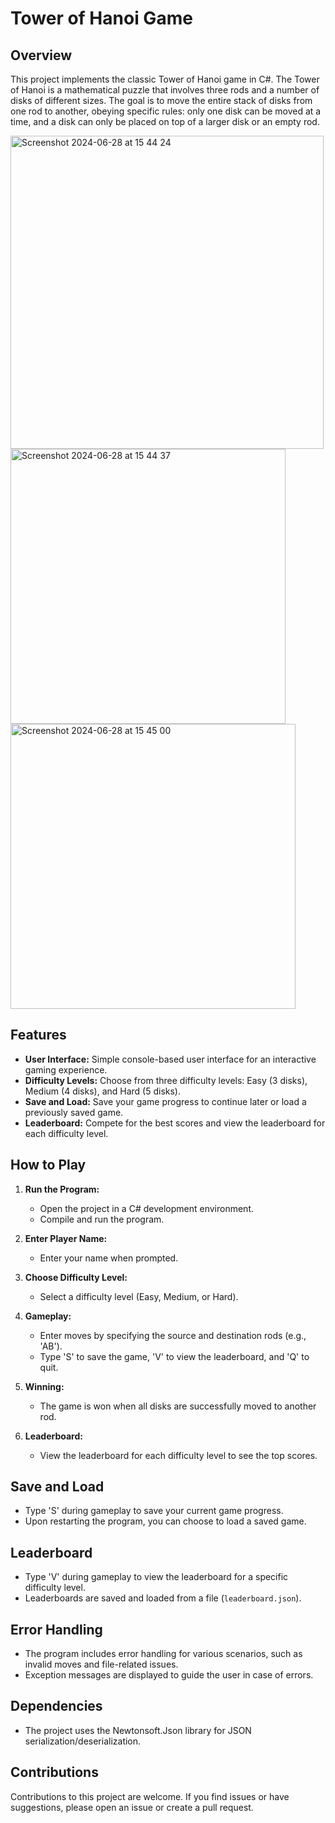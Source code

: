# Tower of Hanoi Game

## Overview
This project implements the classic Tower of Hanoi game in C#. The Tower of Hanoi is a mathematical puzzle that involves three rods and a number of disks of different sizes. The goal is to move the entire stack of disks from one rod to another, obeying specific rules: only one disk can be moved at a time, and a disk can only be placed on top of a larger disk or an empty rod.

<img width="501" alt="Screenshot 2024-06-28 at 15 44 24" src="https://github.com/Roh1t-Sharma/Tower-Of-Hanoi/assets/118717994/539a4e53-b50c-4aa7-aa3f-d47a7db48477"> <img width="440" alt="Screenshot 2024-06-28 at 15 44 37" src="https://github.com/Roh1t-Sharma/Tower-Of-Hanoi/assets/118717994/5e869920-8a67-4f7a-8664-e56465b9b005"> <img width="456" alt="Screenshot 2024-06-28 at 15 45 00" src="https://github.com/Roh1t-Sharma/Tower-Of-Hanoi/assets/118717994/56738c21-1ca3-4618-863a-d56b73eccc58">


## Features

- **User Interface:** Simple console-based user interface for an interactive gaming experience.
- **Difficulty Levels:** Choose from three difficulty levels: Easy (3 disks), Medium (4 disks), and Hard (5 disks).
- **Save and Load:** Save your game progress to continue later or load a previously saved game.
- **Leaderboard:** Compete for the best scores and view the leaderboard for each difficulty level.

## How to Play

1. **Run the Program:**
   - Open the project in a C# development environment.
   - Compile and run the program.

2. **Enter Player Name:**
   - Enter your name when prompted.

3. **Choose Difficulty Level:**
   - Select a difficulty level (Easy, Medium, or Hard).

4. **Gameplay:**
   - Enter moves by specifying the source and destination rods (e.g., 'AB').
   - Type 'S' to save the game, 'V' to view the leaderboard, and 'Q' to quit.

5. **Winning:**
   - The game is won when all disks are successfully moved to another rod.

6. **Leaderboard:**
   - View the leaderboard for each difficulty level to see the top scores.

## Save and Load
- Type 'S' during gameplay to save your current game progress.
- Upon restarting the program, you can choose to load a saved game.

## Leaderboard
- Type 'V' during gameplay to view the leaderboard for a specific difficulty level.
- Leaderboards are saved and loaded from a file (`leaderboard.json`).

## Error Handling
- The program includes error handling for various scenarios, such as invalid moves and file-related issues.
- Exception messages are displayed to guide the user in case of errors.

## Dependencies
- The project uses the Newtonsoft.Json library for JSON serialization/deserialization.

## Contributions
Contributions to this project are welcome. If you find issues or have suggestions, please open an issue or create a pull request.

